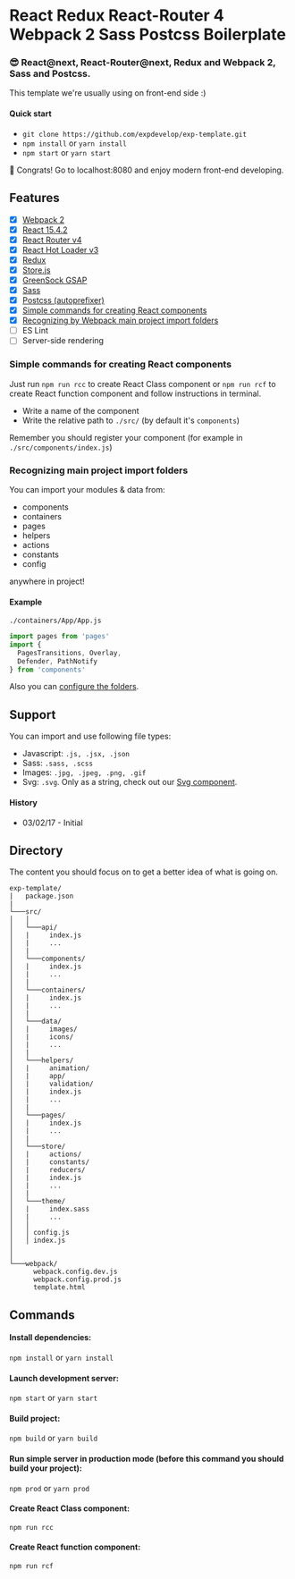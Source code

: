 # React Redux React-Router 4 Webpack 2 Sass Postcss Boilerplate
### :sunglasses: React@next, React-Router@next, Redux and Webpack 2, Sass and Postcss.
This template we're usually using on front-end side :)

#### Quick start

* `git clone https://github.com/expdevelop/exp-template.git`
* `npm install` or `yarn install`
* `npm start` or `yarn start`

:tada: Congrats! 
Go to localhost:8080 and enjoy modern front-end developing.

## Features
- [X] [Webpack 2](https://github.com/webpack/webpack)
- [X] [React 15.4.2](https://github.com/facebook/react)
- [X] [React Router v4](https://github.com/ReactTraining/react-router)
- [X] [React Hot Loader v3](https://github.com/gaearon/react-hot-loader)
- [X] [Redux](https://github.com/reactjs/redux)
- [X] [Store.js](https://github.com/marcuswestin/store.js)
- [X] [GreenSock GSAP](https://github.com/greensock/GreenSock-JS)
- [X] [Sass](https://github.com/expdevelop/exp-template/blob/master/webpack/webpack.config.dev.js#L61)
- [X] [Postcss (autoprefixer)](https://github.com/expdevelop/exp-template/blob/master/postcss.config.js)
- [X] [Simple commands for creating React components](https://github.com/expdevelop/exp-template/blob/master/rcc.sh)
- [X] [Recognizing by Webpack main project import folders](https://github.com/expdevelop/exp-template/blob/master/webpack/webpack.config.dev.js#L88)
- [ ] ES Lint
- [ ] Server-side rendering

### Simple commands for creating React components
Just run `npm run rcc` to create React Class component or `npm run rcf` to create React function component 
and follow instructions in terminal.
* Write a name of the component
* Write the relative path to `./src/` (by default it's `components`)


Remember you should register your component (for example in `./src/components/index.js`)

### Recognizing main project import folders
You can import your modules & data from:
* components
* containers
* pages
* helpers
* actions
* constants
* config

anywhere in project!

#### Example
`./containers/App/App.js`
```js
import pages from 'pages'
import {
  PagesTransitions, Overlay,
  Defender, PathNotify
} from 'components'
```
Also you can [configure the folders](https://github.com/expdevelop/exp-template/blob/master/webpack/webpack.config.dev.js#L88).

## Support
You can import and use following file types:
* Javascript: `.js, .jsx, .json`
* Sass: `.sass, .scss`
* Images: `.jpg, .jpeg, .png, .gif`
* Svg: `.svg`. Only as a string, check out our [Svg component](https://github.com/expdevelop/exp-template/blob/master/src/components/Svg/Svg.js).

#### History

* 03/02/17 - Initial

## Directory

The content you should focus on to get a better idea of what is going on.

```
exp-template/
|   package.json
|
└───src/
│   │
│   └───api/
│   |     index.js
│   |     ...
│   |
│   └───components/
│   |     index.js
│   |     ...
│   |
│   └───containers/
│   |     index.js
│   |     ...
│   |
│   └───data/
│   |     images/
│   |     icons/
│   |     ...
│   |
│   └───helpers/
│   |     animation/
│   |     app/
│   |     validation/
│   |     index.js
│   |     ...
│   |
│   └───pages/
│   |     index.js
│   |     ...
│   |
│   └───store/
│   |     actions/
│   |     constants/
│   |     reducers/
│   |     index.js
│   |     ...
│   |
│   └───theme/
│   |     index.sass
│   |     ...
│   │ 
│   │ config.js
│   │ index.js
│   
│   
└───webpack/
      webpack.config.dev.js
      webpack.config.prod.js
      template.html
```

## Commands
#### Install dependencies:

`npm install` or `yarn install`

#### Launch development server:

`npm start` or `yarn start`

#### Build project:

`npm build` or `yarn build`

#### Run simple server in production mode (before this command you should build your project):

`npm prod` or `yarn prod`

#### Create React Class component:

`npm run rcc`

#### Create React function component:

`npm run rcf`
